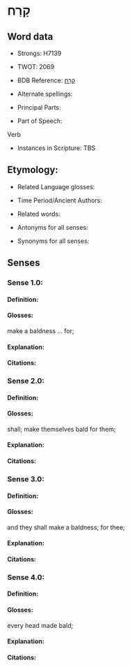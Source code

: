 # קָרַח

<!-- Status: S2="NeedsEdits" -->
<!-- Lexica used for edits:   -->

## Word data

* Strongs: H7139

* TWOT: 2069

* BDB Reference: [קָרַח](rc://en/bdb/dict/s.dd.aa)

* Alternate spellings:

* Principal Parts:

* Part of Speech:

Verb

* Instances in Scripture: TBS

## Etymology:

* Related Language glosses:

* Time Period/Ancient Authors:

* Related words:

* Antonyms for all senses:

* Synonyms for all senses:

## Senses

### Sense 1.0:

#### Definition:

#### Glosses:

make a baldness … for; 

#### Explanation:

#### Citations:



### Sense 2.0:

#### Definition:

#### Glosses:

shall; make themselves bald for them; 

#### Explanation:

#### Citations:



### Sense 3.0:

#### Definition:

#### Glosses:

and they shall make a baldness; for thee; 

#### Explanation:

#### Citations:



### Sense 4.0:

#### Definition:

#### Glosses:

every head made bald; 

#### Explanation:

#### Citations:



